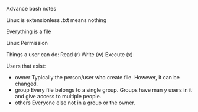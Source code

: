 Advance bash notes

Linux is extensionless
 .txt means nothing

Everything is a file

Linux Permission

Things a user can do:
Read (r)
Write (w)
Execute (x)

Users that exist:
- owner
Typically the person/user who create file. However, it can be changed.
- group
Every file belongs to a single group. Groups have man y users in it and give access to multiple people. 
- others
Everyone else not in a group or the owner.
